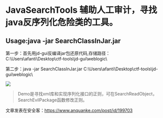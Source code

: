 # JavaSearchTools 辅助人工审计，寻找java反序列化危险类的工具。

## Usage:java -jar SearchClassInJar.jar <Path>

第一步：首先用jd-gui反编译jar包还原代码,存储路径：C:\\Users\\afanti\\Desktop\\ctf-tools\\jd-gui\\weblogic\\

第二步：java -jar SearchClassInJar.jar C:\\Users\\afanti\\Desktop\\ctf-tools\\jd-gui\\weblogic\\

![](http://img2020.cnblogs.com/blog/1298490/202003/1298490-20200319105834907-1284701098.png)

> Demo是寻找xml库和实现序列化接口的正则，可在SearchReadObject，SearchEvilPackage函数修改正则。

文章发表在安全客：https://www.anquanke.com/post/id/199703
